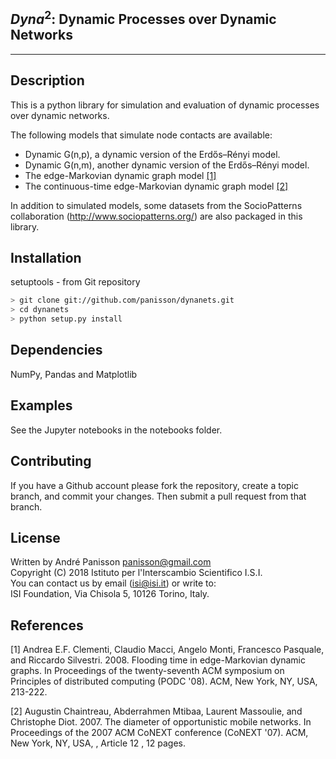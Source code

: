 ## $Dyna^2$: Dynamic Processes over Dynamic Networks

---

Description
-----------
This is a python library for simulation and evaluation of dynamic processes over dynamic networks.

The following models that simulate node contacts are available:

- Dynamic G(n,p), a dynamic version of the Erdős–Rényi model.
- Dynamic G(n,m), another dynamic version of the Erdős–Rényi model.
- The edge-Markovian dynamic graph model [[1]](#references)
- The continuous-time edge-Markovian dynamic graph model [[2]](#references)

In addition to simulated models, some datasets from the SocioPatterns collaboration (http://www.sociopatterns.org/)
are also packaged in this library.

Installation
------------

setuptools - from Git repository

```bash
> git clone git://github.com/panisson/dynanets.git
> cd dynanets
> python setup.py install
```

Dependencies
------------
NumPy, Pandas and Matplotlib

Examples
--------
See the Jupyter notebooks in the notebooks folder.

Contributing
------------
If you have a Github account please fork the repository,
create a topic branch, and commit your changes.
Then submit a pull request from that branch.

License
-------
Written by André Panisson <panisson@gmail.com>  
Copyright (C) 2018 Istituto per l'Interscambio Scientifico I.S.I.  
You can contact us by email (isi@isi.it) or write to:  
ISI Foundation, Via Chisola 5, 10126 Torino, Italy.  

References
----------

[1] Andrea E.F. Clementi, Claudio Macci, Angelo Monti, Francesco Pasquale, and Riccardo Silvestri. 2008. 
    Flooding time in edge-Markovian dynamic graphs. In Proceedings of the 
    twenty-seventh ACM symposium on Principles of distributed computing (PODC '08). 
    ACM, New York, NY, USA, 213-222.

[2] Augustin Chaintreau, Abderrahmen Mtibaa, Laurent Massoulie, and Christophe Diot. 2007. 
    The diameter of opportunistic mobile networks. In Proceedings of the 
    2007 ACM CoNEXT conference (CoNEXT '07). ACM, New York, NY, USA, , Article 12 , 12 pages.
